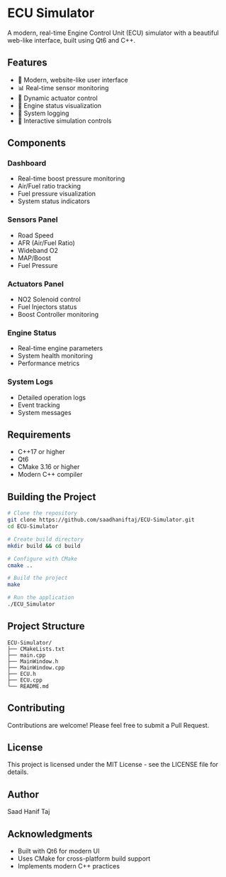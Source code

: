 # ECU Simulator

A modern, real-time Engine Control Unit (ECU) simulator with a beautiful web-like interface, built using Qt6 and C++.



## Features

- 🎨 Modern, website-like user interface
- 📊 Real-time sensor monitoring
- 🔄 Dynamic actuator control
- 🚗 Engine status visualization
- 📝 System logging
- 🎯 Interactive simulation controls

## Components

### Dashboard
- Real-time boost pressure monitoring
- Air/Fuel ratio tracking
- Fuel pressure visualization
- System status indicators

### Sensors Panel
- Road Speed
- AFR (Air/Fuel Ratio)
- Wideband O2
- MAP/Boost
- Fuel Pressure

### Actuators Panel
- NO2 Solenoid control
- Fuel Injectors status
- Boost Controller monitoring

### Engine Status
- Real-time engine parameters
- System health monitoring
- Performance metrics

### System Logs
- Detailed operation logs
- Event tracking
- System messages

## Requirements

- C++17 or higher
- Qt6
- CMake 3.16 or higher
- Modern C++ compiler

## Building the Project

```bash
# Clone the repository
git clone https://github.com/saadhaniftaj/ECU-Simulator.git
cd ECU-Simulator

# Create build directory
mkdir build && cd build

# Configure with CMake
cmake ..

# Build the project
make

# Run the application
./ECU_Simulator
```

## Project Structure

```
ECU-Simulator/
├── CMakeLists.txt
├── main.cpp
├── MainWindow.h
├── MainWindow.cpp
├── ECU.h
├── ECU.cpp
└── README.md
```

## Contributing

Contributions are welcome! Please feel free to submit a Pull Request.

## License

This project is licensed under the MIT License - see the LICENSE file for details.

## Author

Saad Hanif Taj

## Acknowledgments

- Built with Qt6 for modern UI
- Uses CMake for cross-platform build support
- Implements modern C++ practices 
